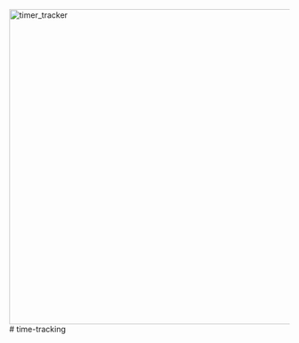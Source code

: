 <img width="566" alt="timer_tracker" src="https://user-images.githubusercontent.com/65178119/206124177-f34856ef-c134-48d1-ab52-11cd6dd227c1.PNG">
# time-tracking
